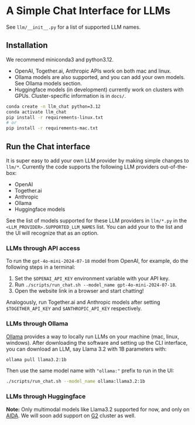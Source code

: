 # A Simple Chat Interface for LLMs

See `llm/__init__.py` for a list of supported LLM names.

## Installation

We recommend miniconda3 and python3.12.
- OpenAI, Together.ai, Anthropic APIs work on both mac and linux.
- Ollama models are also supported, and you can add your own models. See Ollama models section.
- Huggingface models (in development) currently work on clusters with GPUs. Cluster-specific information is in `docs/`.

```bash
conda create -n llm_chat python=3.12
conda activate llm_chat
pip install -r requirements-linux.txt
# or 
pip install -r requirements-mac.txt
```

## Run the Chat interface

It is super easy to add your own LLM provider by making simple changes to `llm/*`.
Currently the code supports the following LLM providers out-of-the-box:
- OpenAI
- Together.ai
- Anthropic
- Ollama
- Huggingface models

See the list of models supported for these LLM providers in `llm/*.py` in the `<LLM_PROVIDER>.SUPPORTED_LLM_NAMES` list.
You can add your to the list and the UI will recognize that as an option.

### LLMs through API access

To run the `gpt-4o-mini-2024-07-18` model from OpenAI, for example, do the following steps in a terminal:
1. Set the `$OPENAI_API_KEY` environment variable with your API key.
2. Run `./scripts/run_chat.sh --model_name gpt-4o-mini-2024-07-18`.
3. Open the website link in a browser and start chatting!

Analogously, run Together.ai and Anthropic models after setting `$TOGETHER_API_KEY` and `$ANTHROPIC_API_KEY` respectively.

### LLMs through Ollama
[Ollama](https://ollama.com/) provides a way to locally run LLMs on your machine (mac, linux, windows).
After downloading the software and setting up the CLI interface, you can download an LLM, say Llama 3.2 with 1B parameters with:
```bash
ollama pull llama3.2:1b
```

Then use the same model name with `"ollama:"` prefix to run in the UI:
```bash
./scripts/run_chat.sh --model_name ollama:llama3.2:1b
```

### LLMs through Huggingface

**Note:** Only multimodal models like Llama3.2 supported for now, and only on [AIDA](docs/aida.md).
We will soon add support on [G2](docs/g2.md) cluster as well.
